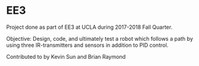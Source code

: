 # EE3
Project done as part of EE3 at UCLA during 2017-2018 Fall Quarter.

Objective: Design, code, and ultimately test a robot which follows a path by using three 
IR-transmitters and sensors in addition to PID control.

Contributed to by Kevin Sun and Brian Raymond
